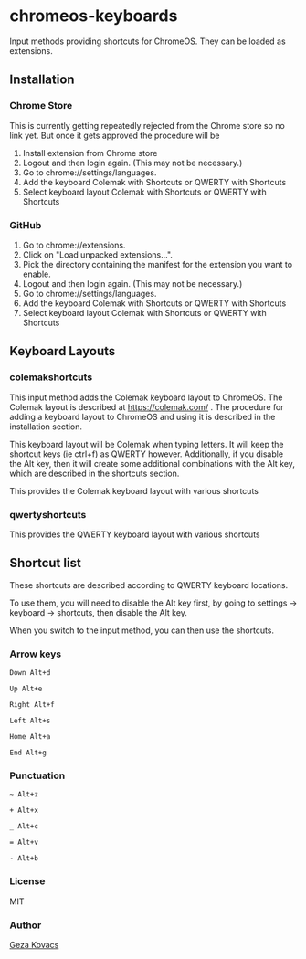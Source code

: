 # chromeos-keyboards

Input methods providing shortcuts for ChromeOS. They can be loaded as extensions.

## Installation
### Chrome Store

This is currently getting repeatedly rejected from the Chrome store so no link yet. But once it gets approved the procedure will be

1. Install extension from Chrome store
2. Logout and then login again. (This may not be necessary.)
3. Go to chrome://settings/languages.
4. Add the keyboard Colemak with Shortcuts or QWERTY with Shortcuts
5. Select keyboard layout  Colemak with Shortcuts or QWERTY with Shortcuts

### GitHub

1. Go to chrome://extensions.
2. Click on "Load unpacked extensions...".
3. Pick the directory containing the manifest for the extension you want to
enable.
4. Logout and then login again. (This may not be necessary.)
5. Go to chrome://settings/languages.
6. Add the keyboard Colemak with Shortcuts or QWERTY with Shortcuts
7. Select keyboard layout  Colemak with Shortcuts or QWERTY with Shortcuts

## Keyboard Layouts

### colemakshortcuts

This input method adds the Colemak keyboard layout to ChromeOS. The Colemak layout is described at https://colemak.com/ . The procedure for adding a keyboard layout to ChromeOS and using it is described in the installation section.

This keyboard layout will be Colemak when typing letters. It will keep the shortcut keys (ie ctrl+f) as QWERTY however. Additionally, if you disable the Alt key, then it will create some additional combinations with the Alt key, which are described in the shortcuts section.

This provides the Colemak keyboard layout with various shortcuts

### qwertyshortcuts

This provides the QWERTY keyboard layout with various shortcuts

## Shortcut list

These shortcuts are described according to QWERTY keyboard locations.

To use them, you will need to disable the Alt key first, by going to settings -> keyboard -> shortcuts, then disable the Alt key.

When you switch to the input method, you can then use the shortcuts.

### Arrow keys

```
Down Alt+d

Up Alt+e

Right Alt+f

Left Alt+s

Home Alt+a

End Alt+g
```

### Punctuation

```
~ Alt+z

+ Alt+x

_ Alt+c

= Alt+v

- Alt+b
```

### License

MIT

### Author

[Geza Kovacs](https://github.com/gkovacs)

